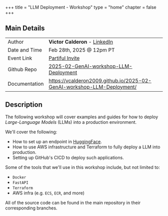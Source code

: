 +++
title = "LLM Deployment - Workshop"
type = "home"
chapter = false
+++

## Main Details

|               |                                                                                                                 |
|---------------|-----------------------------------------------------------------------------------------------------------------|
| Author        | **Victor Calderon** - [LinkedIn](https://www.linkedin.com/in/vcalderon/)                                        |
| Date and Time | Feb 28th, 2025 @ 12pm PT                                                                                        |
| Event Link    | [Partiful Invite](https://partiful.com/e/azs3LLkZ0TPzl89mXE7G)                                                  |
| Github Repo   | [2025-02-GenAI-workshop-LLM-Deployment](https://github.com/vcalderon2009/2025-02-GenAI-workshop-LLM-Deployment) |
| Documentation | https://vcalderon2009.github.io/2025-02-GenAI-workshop-LLM-Deployment/                                          |

## Description

The following workshop will cover examples and guides for how to deploy
*Large-Language Models* (LLMs) into a production environment.

We'll cover the following:


- How to set up an endpoint in [HuggingFace](https://huggingface.co/).
- How to use AWS infrastructure and Terraform to fully deploy a LLM into production.
- Setting up GitHub's CICD to deploy such applications.

Some of the tools that we'll use in this workshop include, but not limited to:
- `Docker`
- `FastAPI`
- `Terraform`
- AWS infra (e.g. `ECS`, `ECR`, and more)

All of the source code can be found in the main repository in their
corresponding branches.
